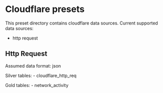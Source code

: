 # Cloudflare presets

This preset directory contains cloudflare data sources. Current supported data sources:
- http request

## Http Request

Assumed data format: json

Silver tables:
    - cloudflare_http_req

Gold tables:
    - network_activity